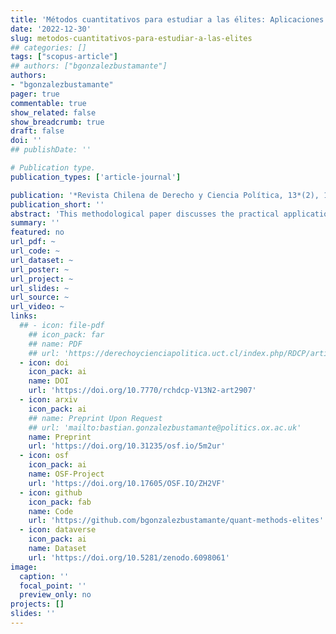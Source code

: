 ```yaml
---
title: 'Métodos cuantitativos para estudiar a las élites: Aplicaciones prácticas, sesgos y potencialidades'
date: '2022-12-30'
slug: metodos-cuantitativos-para-estudiar-a-las-elites
## categories: []
tags: ["scopus-article"]
## authors: ["bgonzalezbustamante"]
authors:
- "bgonzalezbustamante"
pager: true
commentable: true
show_related: false
show_breadcrumb: true
draft: false
doi: ''
## publishDate: ''

# Publication type.
publication_types: ['article-journal']

publication: '*Revista Chilena de Derecho y Ciencia Política, 13*(2), 12-44'
publication_short: ''
abstract: 'This methodological paper discusses the practical applications, advantages and disadvantages of event history or survival analysis compared to classic econometric strategies in social sciences, such as binary logistic regressions. Accordingly, it analyses when the survival approach is suitable compared to logistic models and the risks of working with observational data and potentially biased estimates. To answer both questions, two econometric demonstrations using propensity score matching techniques are carried out in order to analyse the effect of entrepreneurial background and ties on access to and tenure in relevant political positions. For this, we use the Chilean Elite Survey (1990-2010) and a data set of ministers who held office between 1990 and 2014. The findings show that business background has no significant impact on access to relevant positions, however, it is associated with a lower risk of being removed from the cabinet. The econometric demonstrations show that survival analysis is helpful for phenomena involving time intervals, while logistic regressions are pertinent for studying access to positions as long as the sampling is adequate. Significant differences are also evident between models without adjustments or placebos and models with better specifications or fitted after applying the matching algorithm.'
summary: ''
featured: no
url_pdf: ~
url_code: ~
url_dataset: ~
url_poster: ~
url_project: ~
url_slides: ~
url_source: ~
url_video: ~
links:
  ## - icon: file-pdf
    ## icon_pack: far
    ## name: PDF
    ## url: 'https://derechoycienciapolitica.uct.cl/index.php/RDCP/article/view/103'
  - icon: doi
    icon_pack: ai
    name: DOI
    url: 'https://doi.org/10.7770/rchdcp-V13N2-art2907'
  - icon: arxiv
    icon_pack: ai
    ## name: Preprint Upon Request
    ## url: 'mailto:bastian.gonzalezbustamante@politics.ox.ac.uk'
    name: Preprint
    url: 'https://doi.org/10.31235/osf.io/5m2ur'
  - icon: osf
    icon_pack: ai
    name: OSF-Project
    url: 'https://doi.org/10.17605/OSF.IO/ZH2VF'
  - icon: github
    icon_pack: fab
    name: Code
    url: 'https://github.com/bgonzalezbustamante/quant-methods-elites'
  - icon: dataverse
    icon_pack: ai
    name: Dataset
    url: 'https://doi.org/10.5281/zenodo.6098061'
image:
  caption: ''
  focal_point: ''
  preview_only: no
projects: []
slides: ''
---
```

